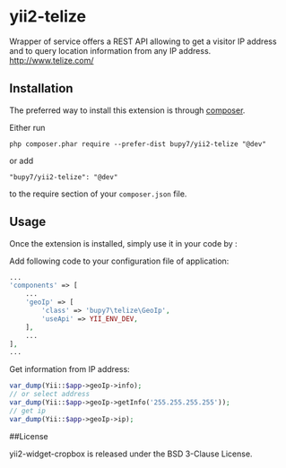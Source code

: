 yii2-telize
===========
Wrapper of service offers a REST API allowing to get a visitor IP address and 
to query location information from any IP address. http://www.telize.com/

Installation
------------

The preferred way to install this extension is through [composer](http://getcomposer.org/download/).

Either run

```
php composer.phar require --prefer-dist bupy7/yii2-telize "@dev"
```

or add

```
"bupy7/yii2-telize": "@dev"
```

to the require section of your `composer.json` file.


Usage
-----

Once the extension is installed, simply use it in your code by  :

Add following code to your configuration file of application:

```php
...
'components' => [
    ...
    'geoIp' => [
        'class' => 'bupy7\telize\GeoIp',
        'useApi' => YII_ENV_DEV,
    ],
    ...
],
...
```

Get information from IP address:

```php
var_dump(Yii::$app->geoIp->info);
// or select address
var_dump(Yii::$app->geoIp->getInfo('255.255.255.255'));
// get ip
var_dump(Yii::$app->geoIp->ip);
```


##License

yii2-widget-cropbox is released under the BSD 3-Clause License.
